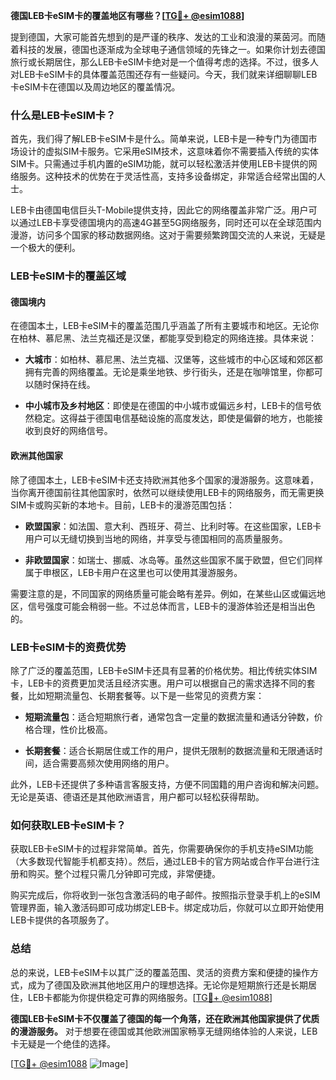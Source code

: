 **德国LEB卡eSIM卡的覆盖地区有哪些？[[TG💪+ @esim1088](https://t.me/s/esim1088)]**

提到德国，大家可能首先想到的是严谨的秩序、发达的工业和浪漫的莱茵河。而随着科技的发展，德国也逐渐成为全球电子通信领域的先锋之一。如果你计划去德国旅行或长期居住，那么LEB卡eSIM卡绝对是一个值得考虑的选择。不过，很多人对LEB卡eSIM卡的具体覆盖范围还存有一些疑问。今天，我们就来详细聊聊LEB卡eSIM卡在德国以及周边地区的覆盖情况。

### 什么是LEB卡eSIM卡？

首先，我们得了解LEB卡eSIM卡是什么。简单来说，LEB卡是一种专门为德国市场设计的虚拟SIM卡服务。它采用eSIM技术，这意味着你不需要插入传统的实体SIM卡。只需通过手机内置的eSIM功能，就可以轻松激活并使用LEB卡提供的网络服务。这种技术的优势在于灵活性高，支持多设备绑定，非常适合经常出国的人士。

LEB卡由德国电信巨头T-Mobile提供支持，因此它的网络覆盖非常广泛。用户可以通过LEB卡享受德国境内的高速4G甚至5G网络服务，同时还可以在全球范围内漫游，访问多个国家的移动数据网络。这对于需要频繁跨国交流的人来说，无疑是一个极大的便利。

### LEB卡eSIM卡的覆盖区域

#### 德国境内

在德国本土，LEB卡eSIM卡的覆盖范围几乎涵盖了所有主要城市和地区。无论你在柏林、慕尼黑、法兰克福还是汉堡，都能享受到稳定的网络连接。具体来说：

- **大城市**：如柏林、慕尼黑、法兰克福、汉堡等，这些城市的中心区域和郊区都拥有完善的网络覆盖。无论是乘坐地铁、步行街头，还是在咖啡馆里，你都可以随时保持在线。
  
- **中小城市及乡村地区**：即使是在德国的中小城市或偏远乡村，LEB卡的信号依然稳定。这得益于德国电信基础设施的高度发达，即使是偏僻的地方，也能接收到良好的网络信号。

#### 欧洲其他国家

除了德国本土，LEB卡eSIM卡还支持欧洲其他多个国家的漫游服务。这意味着，当你离开德国前往其他国家时，依然可以继续使用LEB卡的网络服务，而无需更换SIM卡或购买新的本地卡。目前，LEB卡的漫游范围包括：

- **欧盟国家**：如法国、意大利、西班牙、荷兰、比利时等。在这些国家，LEB卡用户可以无缝切换到当地的网络，并享受与德国相同的高质量服务。
  
- **非欧盟国家**：如瑞士、挪威、冰岛等。虽然这些国家不属于欧盟，但它们同样属于申根区，LEB卡用户在这里也可以使用其漫游服务。

需要注意的是，不同国家的网络质量可能会略有差异。例如，在某些山区或偏远地区，信号强度可能会稍弱一些。不过总体而言，LEB卡的漫游体验还是相当出色的。

### LEB卡eSIM卡的资费优势

除了广泛的覆盖范围，LEB卡eSIM卡还具有显著的价格优势。相比传统实体SIM卡，LEB卡的资费更加灵活且经济实惠。用户可以根据自己的需求选择不同的套餐，比如短期流量包、长期套餐等。以下是一些常见的资费方案：

- **短期流量包**：适合短期旅行者，通常包含一定量的数据流量和通话分钟数，价格合理，性价比极高。
  
- **长期套餐**：适合长期居住或工作的用户，提供无限制的数据流量和无限通话时间，适合需要高频次使用网络的用户。

此外，LEB卡还提供了多种语言客服支持，方便不同国籍的用户咨询和解决问题。无论是英语、德语还是其他欧洲语言，用户都可以轻松获得帮助。

### 如何获取LEB卡eSIM卡？

获取LEB卡eSIM卡的过程非常简单。首先，你需要确保你的手机支持eSIM功能（大多数现代智能手机都支持）。然后，通过LEB卡的官方网站或合作平台进行注册和购买。整个过程只需几分钟即可完成，非常便捷。

购买完成后，你将收到一张包含激活码的电子邮件。按照指示登录手机上的eSIM管理界面，输入激活码即可成功绑定LEB卡。绑定成功后，你就可以立即开始使用LEB卡提供的各项服务了。

### 总结

总的来说，LEB卡eSIM卡以其广泛的覆盖范围、灵活的资费方案和便捷的操作方式，成为了德国及欧洲其他地区用户的理想选择。无论你是短期旅行还是长期居住，LEB卡都能为你提供稳定可靠的网络服务。[[TG💪+ @esim1088](https://t.me/s/esim1088)]

**德国LEB卡eSIM卡不仅覆盖了德国的每一个角落，还在欧洲其他国家提供了优质的漫游服务。** 对于想要在德国或其他欧洲国家畅享无缝网络体验的人来说，LEB卡无疑是一个绝佳的选择。

[[TG💪+ @esim1088](https://t.me/s/esim1088) ![Image](https://i.postimg.cc/4NQfJmqS/Snipaste-2025-05-13-00-14-12.png)]